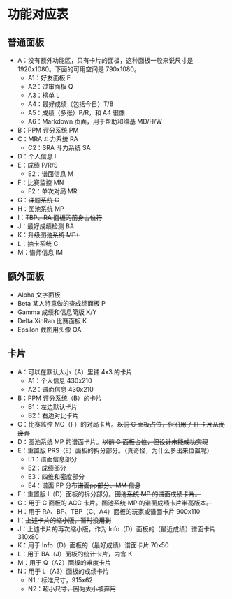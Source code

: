# 功能对应表

## 普通面板

- A：没有额外功能区，只有卡片的面板，这种面板一般来说尺寸是 1920x1080。下面的可用空间是 790x1080。
  - A1：好友面板 F
  - A2：过审面板 Q
  - A3：榜单 L
  - A4：最好成绩（包括今日）T/B
  - A5：成绩（多张）P/R，和 A4 很像
  - A6：Markdown 页面，用于帮助和维基 MD/H/W
- B：PPM 评分系统 PM
- C：MRA 斗力系统 RA
  - C2：SRA 斗力系统 SA
- D：个人信息 I
- E：成绩 P/R/S
  - E2：谱面信息 M
- F：比赛监控 MN
  - F2：单次对局 MR
- G：~~课题系统 C~~
- H：图池系统 MP
- I：~~TBP、RA 面板的前身占位符~~
- J：最好成绩检测 BA
- K：~~升级图池系统 MP+~~
- L：抽卡系统 G
- M：谱师信息 IM

## 额外面板

- Alpha 文字面板
- Beta 某人特意做的查成绩面板 P
- Gamma 成绩和信息简版 X/Y
- Delta XinRan 比赛面板 K
- Epsilon 截图用头像 OA

## 卡片

- A：可以在默认大小（A）里铺 4x3 的卡片
  - A1：个人信息 430x210
  - A2：谱面信息 430x210
- B：PPM 评分系统（B）的卡片
  - B1：左边默认卡片
  - B2：右边对比卡片
- C：比赛监控 MO（F）的对局卡片。~~以前 C 面板占位，但沿用了 H 卡片从而废弃~~
- D：图池系统 MP 的谱面卡片。~~以前 G 面板占位，但设计未能成功实现~~
- E：重置版 PRS（E）面板的拆分部分。（真奇怪，为什么多出来位置呢）
  - E1：谱面信息部分
  - E2：成绩部分
  - E3：四维和密度部分
  - E4：谱面 PP 分布~~谱面pp部分、MM 信息~~
- F：重置版 I（D）面板的拆分部分。~~图池系统 MP 的谱面成绩卡片。~~
- G：用于 C 面板的 ACC 卡片。~~图池系统 MP 的谱面成绩卡片半高版本。~~
- H：用于 RA、BP、TBP（C、A4）面板的玩家或谱面卡片 900x110
- I：~~上述卡片的缩小版，暂时没用到~~
- J：上述卡片的再次缩小版，作为 Info（D）面板的（最近成绩）谱面卡片 310x80
- K：用于 Info（D）面板的（最好成绩）谱面卡片 70x50
- L：用于 BA（J）面板的统计卡片，内含 K
- M：用于 Q（A2）面板的难度卡片
- N：用于 L（A3）面板的成绩卡片
  - N1：标准尺寸，915x62
  - N2：~~超小尺寸，因为太小被弃用~~
